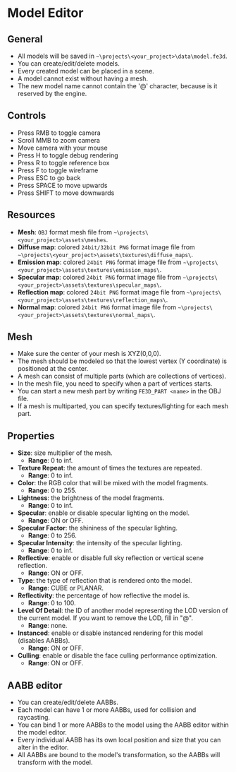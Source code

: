 # Model Editor

## General

- All models will be saved in `~\projects\<your_project>\data\model.fe3d`.
- You can create/edit/delete models.
- Every created model can be placed in a scene.
- A model cannot exist without having a mesh.
- The new model name cannot contain the '@' character, because is it reserved by the engine.

## Controls

- Press RMB to toggle camera
- Scroll MMB to zoom camera
- Move camera with your mouse
- Press H to toggle debug rendering
- Press R to toggle reference box
- Press F to toggle wireframe
- Press ESC to go back
- Press SPACE to move upwards
- Press SHIFT to move downwards

## Resources

- **Mesh**: `OBJ` format mesh file from `~\projects\<your_project>\assets\meshes`.
- **Diffuse map**: colored `24bit/32bit PNG` format image file from `~\projects\<your_project>\assets\textures\diffuse_maps\`.
- **Emission map**: colored `24bit PNG` format image file from `~\projects\<your_project>\assets\textures\emission_maps\`.
- **Specular map**: colored `24bit PNG` format image file from `~\projects\<your_project>\assets\textures\specular_maps\`.
- **Reflection map**: colored `24bit PNG` format image file from `~\projects\<your_project>\assets\textures\reflection_maps\`.
- **Normal map**: colored `24bit PNG` format image file from `~\projects\<your_project>\assets\textures\normal_maps\`.

## Mesh

- Make sure the center of your mesh is XYZ(0,0,0).
- The mesh should be modeled so that the lowest vertex (Y coordinate) is positioned at the center.
- A mesh can consist of multiple parts (which are collections of vertices).
- In the mesh file, you need to specify when a part of vertices starts.
- You can start a new mesh part by writing `FE3D_PART <name>` in the OBJ file.
- If a mesh is multiparted, you can specify textures/lighting for each mesh part.

## Properties

- **Size**: size multiplier of the mesh.
  - **Range**: 0 to inf.
- **Texture Repeat**: the amount of times the textures are repeated.
  - **Range**: 0 to inf.
- **Color**: the RGB color that will be mixed with the model fragments.
  - **Range**: 0 to 255.
- **Lightness**: the brightness of the model fragments.
  - **Range**: 0 to inf.
- **Specular**: enable or disable specular lighting on the model.
  - **Range**: ON or OFF.
- **Specular Factor**: the shininess of the specular lighting.
  - **Range**: 0 to 256.
- **Specular Intensity**: the intensity of the specular lighting.
  - **Range**: 0 to inf.
- **Reflective**: enable or disable full sky reflection or vertical scene reflection.
  - **Range**: ON or OFF.
- **Type**: the type of reflection that is rendered onto the model.
  - **Range**: CUBE or PLANAR.
- **Reflectivity**: the percentage of how reflective the model is.
  - **Range**: 0 to 100.
- **Level Of Detail**: the ID of another model representing the LOD version of the current model. If you want to remove the LOD, fill in "@".
  - **Range**: none.
- **Instanced**: enable or disable instanced rendering for this model (disables AABBs).
  - **Range**: ON or OFF.
- **Culling**: enable or disable the face culling performance optimization.
  - **Range**: ON or OFF.

## AABB editor

- You can create/edit/delete AABBs.
- Each model can have 1 or more AABBs, used for collision and raycasting.
- You can bind 1 or more AABBs to the model using the AABB editor within the model editor.
- Every individual AABB has its own local position and size that you can alter in the editor.
- All AABBs are bound to the model's transformation, so the AABBs will transform with the model.
